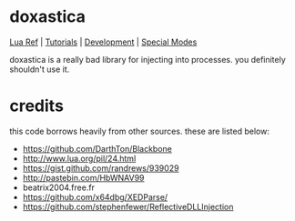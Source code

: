doxastica
=========

[Lua Ref](docs/luaref.md) | [Tutorials](docs/tutorial.md) | [Development](docs/build.md) | [Special Modes](docs/special.md)

doxastica is a really bad library for injecting into processes. you definitely shouldn't use it.

credits <a name="credits"></a>
=======

this code borrows heavily from other sources. these are listed below:

- https://github.com/DarthTon/Blackbone
- http://www.lua.org/pil/24.html
- https://gist.github.com/randrews/939029
- http://pastebin.com/HbWNAV99
- beatrix2004.free.fr
- https://github.com/x64dbg/XEDParse/
- https://github.com/stephenfewer/ReflectiveDLLInjection